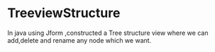 # TreeviewStructure
In java using Jform ,constructed a Tree structure view where we can add,delete and rename any node which we want. 
